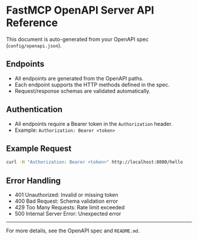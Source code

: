 # FastMCP OpenAPI Server API Reference

This document is auto-generated from your OpenAPI spec (`config/openapi.json`).

## Endpoints
- All endpoints are generated from the OpenAPI paths.
- Each endpoint supports the HTTP methods defined in the spec.
- Request/response schemas are validated automatically.

## Authentication
- All endpoints require a Bearer token in the `Authorization` header.
- Example: `Authorization: Bearer <token>`

## Example Request
```sh
curl -H "Authorization: Bearer <token>" http://localhost:8080/hello
```

## Error Handling
- 401 Unauthorized: Invalid or missing token
- 400 Bad Request: Schema validation error
- 429 Too Many Requests: Rate limit exceeded
- 500 Internal Server Error: Unexpected error

---
For more details, see the OpenAPI spec and `README.md`.
